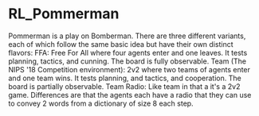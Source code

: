 # RL_Pommerman
Pommerman is a play on Bomberman. There are three different variants, each of which follow the same basic idea but have their own distinct flavors: FFA: Free For All where four agents enter and one leaves. It tests planning, tactics, and cunning. The board is fully observable. Team (The NIPS '18 Competition environment): 2v2 where two teams of agents enter and one team wins. It tests planning, and tactics, and cooperation. The board is partially observable. Team Radio: Like team in that a it's a 2v2 game. Differences are that the agents each have a radio that they can use to convey 2 words from a dictionary of size 8 each step.

